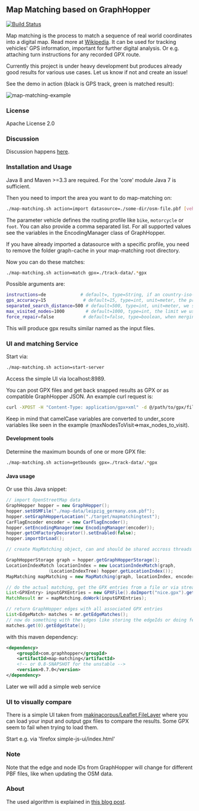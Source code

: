 ## Map Matching based on GraphHopper

[![Build Status](https://secure.travis-ci.org/graphhopper/map-matching.png?branch=master)](http://travis-ci.org/graphhopper/map-matching)

Map matching is the process to match a sequence of real world coordinates into a digital map.
Read more at [Wikipedia](https://en.wikipedia.org/wiki/Map_matching). It can be used for tracking vehicles' GPS information, important for further digital analysis. Or e.g. attaching turn instructions for any recorded GPX route.

Currently this project is under heavy development but produces already good results for various use cases. Let us know if not and create an issue!

See the demo in action (black is GPS track, green is matched result):

![map-matching-example](https://cloud.githubusercontent.com/assets/129644/14740686/188a181e-0891-11e6-820c-3bd0a975f8a5.png)

### License

Apache License 2.0

### Discussion

Discussion happens [here](https://discuss.graphhopper.com/c/graphhopper/map-matching).

### Installation and Usage

Java 8 and Maven >=3.3 are required. For the 'core' module Java 7 is sufficient.

Then you need to import the area you want to do map-matching on:

```bash
./map-matching.sh action=import datasource=./some-dir/osm-file.pbf [vehicle=car]
```

The parameter vehicle defines the routing profile like `bike`, `motorcycle` or `foot`. 
You can also provide a comma separated list.
For all supported values see the variables in the EncodingManager class of GraphHopper. 

If you have already imported a datasource with a specific profile, you need to remove the folder graph-cache in your map-matching root directory.

Now you can do these matches:
```bash
./map-matching.sh action=match gpx=./track-data/.*gpx
```

Possible arguments are:
```bash
instructions=de             # default=, type=String, if an country-iso-code (like en or de) is specified turn instructions are included in the output, leave empty or default to avoid this
gps_accuracy=15              # default=15, type=int, unit=meter, the precision of the used device
separated_search_distance=500 # default=500, type=int, unit=meter, we split the incoming list into smaller parts (hopefully) without loops. Later we'll detect loops and insert the correctly detected road recursivly, see #1
max_visited_nodes=1000        # default=1000, type=int, the limit we use to search a route from one gps entry to the other to avoid exploring the whole graph in case of disconnected subnetworks.
force_repair=false           # default=false, type=boolean, when merging two path segments it can happen that edges seem illegal like two adjacent and parallel edges and the search will normally fail. Setting this to true tries to clean the illegal situation
```

This will produce gpx results similar named as the input files.

### UI and matching Service

Start via:
```bash
./map-matching.sh action=start-server
```

Access the simple UI via localhost:8989.

You can post GPX files and get back snapped results as GPX or as compatible GraphHopper JSON. An example curl request is:
```bash
curl -XPOST -H "Content-Type: application/gpx+xml" -d @/path/to/gpx/file.gpx "localhost:8989/match?vehicle=car&max_nodes_to_visit=1000&force_repair=true&type=json"
```

Keep in mind that camelCase variables are converted to under_score variables like seen in the example (maxNodesToVisit=>max_nodes_to_visit).

#### Development tools

Determine the maximum bounds of one or more GPX file:
```bash
./map-matching.sh action=getbounds gpx=./track-data/.*gpx
```

#### Java usage

Or use this Java snippet:

```java
// import OpenStreetMap data
GraphHopper hopper = new GraphHopper();
hopper.setOSMFile("./map-data/leipzig_germany.osm.pbf");
hopper.setGraphHopperLocation("./target/mapmatchingtest");
CarFlagEncoder encoder = new CarFlagEncoder();
hopper.setEncodingManager(new EncodingManager(encoder));
hopper.getCHFactoryDecorator().setEnabled(false);
hopper.importOrLoad();

// create MapMatching object, can and should be shared accross threads

GraphHopperStorage graph = hopper.getGraphHopperStorage();
LocationIndexMatch locationIndex = new LocationIndexMatch(graph,
                (LocationIndexTree) hopper.getLocationIndex());
MapMatching mapMatching = new MapMatching(graph, locationIndex, encoder);

// do the actual matching, get the GPX entries from a file or via stream
List<GPXEntry> inputGPXEntries = new GPXFile().doImport("nice.gpx").getEntries();
MatchResult mr = mapMatching.doWork(inputGPXEntries);

// return GraphHopper edges with all associated GPX entries
List<EdgeMatch> matches = mr.getEdgeMatches();
// now do something with the edges like storing the edgeIds or doing fetchWayGeometry etc
matches.get(0).getEdgeState();
```

with this maven dependency:

```xml
<dependency>
    <groupId>com.graphhopper</groupId>
    <artifactId>map-matching</artifactId>
    <!-- or 0.8-SNAPSHOT for the unstable -->
    <version>0.7.0</version>
</dependency>
```

Later we will add a simple web service

### UI to visually compare

There is a simple UI taken from [makinacorpus/Leaflet.FileLayer](https://github.com/makinacorpus/Leaflet.FileLayer)
where you can load your input and output gpx files to compare the results. Some GPX seem to fail when trying to load them.

Start e.g. via 'firefox simple-js-ui/index.html'

### Note

Note that the edge and node IDs from GraphHopper will change for different PBF files,
like when updating the OSM data.

### About

The used algorithm is explained in [this blog post](http://karussell.wordpress.com/2014/07/28/digitalizing-gpx-points-or-how-to-track-vehicles-with-graphhopper/).
